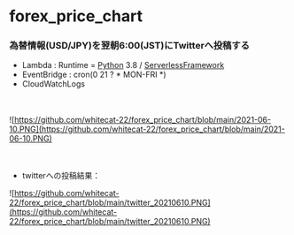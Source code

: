 # forex_price_chart

### 為替情報(USD/JPY)を翌朝6:00(JST)にTwitterへ投稿する

- Lambda : Runtime = [Python](https://www.python.org/) 3.8 / [ServerlessFramework](https://app.serverless.com/)
- EventBridge : cron(0 21 ? * MON-FRI *)
- CloudWatchLogs

　

![https://github.com/whitecat-22/forex_price_chart/blob/main/2021-06-10.PNG](https://github.com/whitecat-22/forex_price_chart/blob/main/2021-06-10.PNG)

　

- twitterへの投稿結果：

![https://github.com/whitecat-22/forex_price_chart/blob/main/twitter_20210610.PNG](https://github.com/whitecat-22/forex_price_chart/blob/main/twitter_20210610.PNG)
